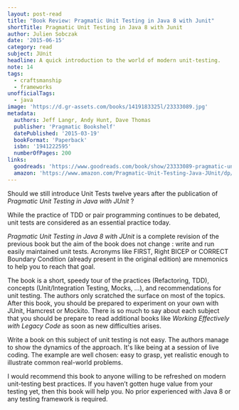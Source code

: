```yaml
---
layout: post-read
title: "Book Review: Pragmatic Unit Testing in Java 8 with Junit"
shortTitle: Pragmatic Unit Testing in Java 8 with Junit
author: Julien Sobczak
date: '2015-06-15'
category: read
subject: JUnit
headline: A quick introduction to the world of modern unit-testing.
note: 14
tags:
  - craftsmanship
  - frameworks
unofficialTags:
  - java
image: 'https://d.gr-assets.com/books/1419183325l/23333089.jpg'
metadata:
  authors: Jeff Langr, Andy Hunt, Dave Thomas
  publisher: 'Pragmatic Bookshelf'
  datePublished: '2015-03-19'
  bookFormat: 'Paperback'
  isbn: '1941222595'
  numberOfPages: 200
links:
  goodreads: 'https://www.goodreads.com/book/show/23333089-pragmatic-unit-testing-in-java-8-with-junit'
  amazon: 'https://www.amazon.com/Pragmatic-Unit-Testing-Java-JUnit/dp/1941222595/'
---
```


Should we still introduce Unit Tests twelve years after the publication of *Pragmatic Unit Testing in Java with JUnit* ?

While the practice of TDD or pair programming continues to be debated, unit tests are considered as an essential practice today.

*Pragmatic Unit Testing in Java 8 with JUnit* is a complete revision of the previous book but the aim of the book does not change : write and run easily maintained unit tests. Acronyms like FIRST, Right BICEP or CORRECT Boundary Condition (already present in the original edition) are mnemonics to help you to reach that goal.

The book is a short, speedy tour of the practices (Refactoring, TDD), concepts (Unit/Integration Testing, Mocks, ...), and recommendations for unit testing. The authors only scratched the surface on most of the topics. After this book, you should be prepared to experiment on your own with JUnit, Hamcrest or Mockito. There is so much to say about each subject that you should be prepare to read additional books like *Working Effectively with Legacy Code* as soon as new difficulties arises.

Write a book on this subject of unit testing is not easy. The authors manage to show the dynamics of the approach. It's like being at a session of live coding. The example are well chosen: easy to grasp, yet realistic enough to illustrate common real-world problems.

I would recommend this book to anyone willing to be refreshed on modern unit-testing best practices. If you haven’t gotten huge value from your testing yet, then this book will help you. No prior experienced with Java 8 or any testing framework is required.
